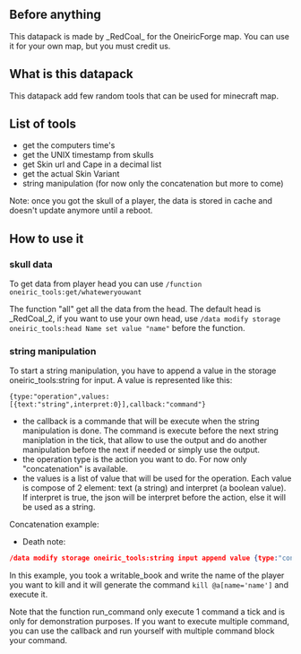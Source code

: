 ## Before anything

This datapack is made by \_RedCoal\_ for the OneiricForge map.
You can use it for your own map, but you must credit us.

## What is this datapack

This datapack add few random tools that can be used for minecraft map.

## List of tools

- get the computers time's
- get the UNIX timestamp from skulls
- get Skin url and Cape in a decimal list
- get the actual Skin Variant
- string manipulation (for now only the concatenation but more to come)

Note: once you got the skull of a player, the data is stored in cache and doesn't update anymore until a reboot.

## How to use it

### skull data

To get data from player head you can use  `/function oneiric_tools:get/whateweryouwant`

The function "all" get all the data from the head. The default head is _RedCoal_2, if you want to use your own head, use `/data modify storage oneiric_tools:head Name set value "name"` before the function.

### string manipulation

To start a string manipulation, you have to append a value in the storage oneiric_tools:string for input. A value is represented like this:

```
{type:"operation",values:[{text:"string",interpret:0}],callback:"command"}
```

- the callback is a commande that will be execute when the string manipulation is done. The command is execute before the next string maniplation in the tick, that allow to use the output and do another manipulation before the next if needed or simply use the output.
- the operation type is the action you want to do. For now only "concatenation" is available.
- the values is a list of value that will be used for the operation. Each value is compose of 2 element: text (a string) and interpret (a boolean value). If interpret is true, the json will be interpret before the action, else it will be used as a string.

Concatenation example:

- Death note:

```json
/data modify storage oneiric_tools:string input append value {type:"concatenation",values:[{text:"kill @a[name='"},{text:'{"nbt":"SelectedItem.tag.pages[0]","entity":"@p"}',interpret:true},{text:"']"}],callback:"function oneiric_tools:run_command"}
```

In this example, you took a writable_book and write the name of the player you want to kill and it will generate the command `kill @a[name='name']` and execute it.

Note that the function run_command only execute 1 command a tick and is only for demonstration purposes. If you want to execute multiple command, you can use the callback and run yourself with multiple command block your command.
